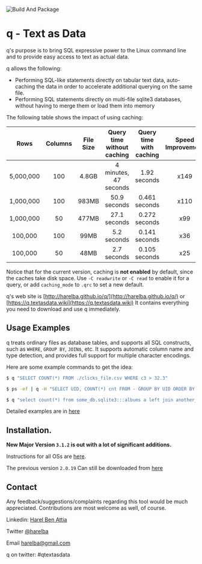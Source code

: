 ![Build And Package](https://github.com/harelba/q/workflows/BuildAndPackage/badge.svg)


# q - Text as Data
q's purpose is to bring SQL expressive power to the Linux command line and to provide easy access to text as actual data.

q allows the following:

* Performing SQL-like statements directly on tabular text data, auto-caching the data in order to accelerate additional querying on the same file. 
* Performing SQL statements directly on multi-file sqlite3 databases, without having to merge them or load them into memory

The following table shows the impact of using caching:

|    Rows   | Columns | File Size | Query time without caching | Query time with caching | Speed Improvement |
|:---------:|:-------:|:---------:|:--------------------------:|:-----------------------:|:-----------------:|
| 5,000,000 |   100   |   4.8GB   |    4 minutes, 47 seconds   |       1.92 seconds      |        x149       |
| 1,000,000 |   100   |   983MB   |        50.9 seconds        |      0.461 seconds      |        x110       |
| 1,000,000 |    50   |   477MB   |        27.1 seconds        |      0.272 seconds      |        x99        |
|  100,000  |   100   |    99MB   |         5.2 seconds        |      0.141 seconds      |        x36        |
|  100,000  |    50   |    48MB   |         2.7 seconds        |      0.105 seconds      |        x25        |

Notice that for the current version, caching is **not enabled** by default, since the caches take disk space. Use `-C readwrite` or `-C read` to enable it for a query, or add `caching_mode` to `.qrc` to set a new default.
 
q's web site is [http://harelba.github.io/q/](http://harelba.github.io/q/) or [https://q.textasdata.wiki](https://q.textasdata.wiki) It contains everything you need to download and use q immediately.


## Usage Examples
q treats ordinary files as database tables, and supports all SQL constructs, such as `WHERE`, `GROUP BY`, `JOIN`s, etc. It supports automatic column name and type detection, and provides full support for multiple character encodings.

Here are some example commands to get the idea:

```bash
$ q "SELECT COUNT(*) FROM ./clicks_file.csv WHERE c3 > 32.3"

$ ps -ef | q -H "SELECT UID, COUNT(*) cnt FROM - GROUP BY UID ORDER BY cnt DESC LIMIT 3"

$ q "select count(*) from some_db.sqlite3:::albums a left join another_db.sqlite3:::tracks t on (a.album_id = t.album_id)"
```

Detailed examples are in [here](http://harelba.github.io/q/#examples)

## Installation.
**New Major Version `3.1.2` is out with a lot of significant additions.**

Instructions for all OSs are [here](http://harelba.github.io/q/#installation).

The previous version `2.0.19` Can still be downloaded from [here](https://github.com/harelba/q/releases/tag/2.0.19)  

## Contact
Any feedback/suggestions/complaints regarding this tool would be much appreciated. Contributions are most welcome as well, of course.

Linkedin: [Harel Ben Attia](https://www.linkedin.com/in/harelba/)

Twitter [@harelba](https://twitter.com/harelba)

Email [harelba@gmail.com](mailto:harelba@gmail.com)

q on twitter: #qtextasdata

